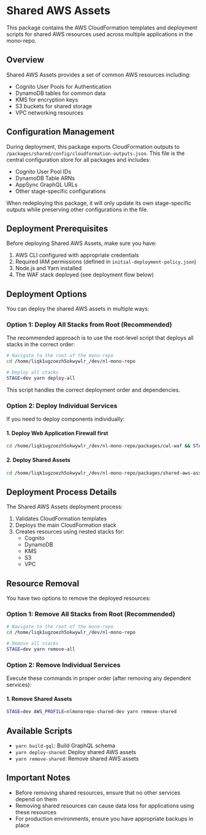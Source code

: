 # Shared AWS Assets

This package contains the AWS CloudFormation templates and deployment scripts for shared AWS resources used across multiple applications in the mono-repo.

## Overview

Shared AWS Assets provides a set of common AWS resources including:

- Cognito User Pools for Authentication
- DynamoDB tables for common data
- KMS for encryption keys
- S3 buckets for shared storage
- VPC networking resources

## Configuration Management

During deployment, this package exports CloudFormation outputs to `/packages/shared/config/cloudformation-outputs.json`. This file is the central configuration store for all packages and includes:

- Cognito User Pool IDs
- DynamoDB Table ARNs
- AppSync GraphQL URLs
- Other stage-specific configurations

When redeploying this package, it will only update its own stage-specific outputs while preserving other configurations in the file.

## Deployment Prerequisites

Before deploying Shared AWS Assets, make sure you have:

1. AWS CLI configured with appropriate credentials
2. Required IAM permissions (defined in `initial-deployment-policy.json`)
3. Node.js and Yarn installed
4. The WAF stack deployed (see deployment flow below)

## Deployment Options

You can deploy the shared AWS assets in multiple ways:

### Option 1: Deploy All Stacks from Root (Recommended)

The recommended approach is to use the root-level script that deploys all stacks in the correct order:

```bash
# Navigate to the root of the mono-repo
cd /home/liqk1ugzoezh5okwywlr_/dev/nl-mono-repo 

# Deploy all stacks
STAGE=dev yarn deploy-all
```

This script handles the correct deployment order and dependencies.

### Option 2: Deploy Individual Services

If you need to deploy components individually:

#### 1. Deploy Web Application Firewall first
```bash
cd /home/liqk1ugzoezh5okwywlr_/dev/nl-mono-repo/packages/cwl-waf && STAGE=dev AWS_PROFILE=nlmonorepo-waf-dev yarn deploy-waf
```

#### 2. Deploy Shared Assets
```bash
cd /home/liqk1ugzoezh5okwywlr_/dev/nl-mono-repo/packages/shared-aws-assets && STAGE=dev AWS_PROFILE=nlmonorepo-shared-dev yarn deploy-shared
```

## Deployment Process Details

The Shared AWS Assets deployment process:

1. Validates CloudFormation templates
2. Deploys the main CloudFormation stack
3. Creates resources using nested stacks for:
   - Cognito
   - DynamoDB
   - KMS
   - S3
   - VPC

## Resource Removal

You have two options to remove the deployed resources:

### Option 1: Remove All Stacks from Root (Recommended)

```bash
# Navigate to the root of the mono-repo
cd /home/liqk1ugzoezh5okwywlr_/dev/nl-mono-repo 

# Remove all stacks
STAGE=dev yarn remove-all
```

### Option 2: Remove Individual Services

Execute these commands in proper order (after removing any dependent services):

#### 1. Remove Shared Assets
```bash
STAGE=dev AWS_PROFILE=nlmonorepo-shared-dev yarn remove-shared
```

## Available Scripts

- `yarn build-gql`: Build GraphQL schema
- `yarn deploy-shared`: Deploy shared AWS assets
- `yarn remove-shared`: Remove shared AWS assets

## Important Notes

- Before removing shared resources, ensure that no other services depend on them
- Removing shared resources can cause data loss for applications using these resources
- For production environments, ensure you have appropriate backups in place
